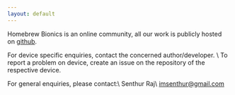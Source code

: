 ```yaml
---
layout: default
---
```


Homebrew Bionics is an online community, all our work is publicly hosted on [github](https://github.com/homebrew-bionics).

For device specific enquiries, contact the concerned author/developer. \\
To report a problem on device, create an issue on the repository of the respective device.

For general enquiries, please contact:\\
Senthur Raj\\
imsenthur@gmail.com
